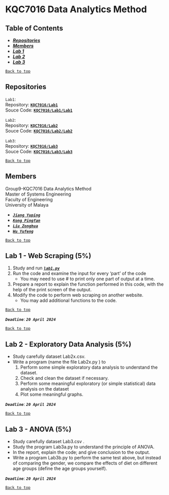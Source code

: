 # KQC7016 Data Analytics Method
  
## Table of Contents
 * [***Repositories***](#Repositories)
 * [***Members***](#Members)
 * [***Lab 1***](#Lab1---Web-Scraping-5)
 * [***Lab 2***](#Lab-2---Exploratory-Data-Analysis-5)
 * [***Lab 3***](#Lab-3---ANOVA-5)
  
[`Back to top`](#-KQC7016-Data-Analytics-Method)
  
## Repositories
`Lab1`:   
Repository: [**`KQC7016/Lab1`**](https://github.com/KQC7016/Lab1)  
Souce Code: [**`KQC7016/Lab1/Lab1`**](https://github.com/KQC7016/Lab1/Lab1)  
  
`Lab2`:   
Repository: [**`KQC7016/Lab2`**](https://github.com/KQC7016/Lab2)   
Souce Code: [**`KQC7016/Lab2/Lab2`**](https://github.com/KQC7016/Lab2/Lab2)  
  
`Lab3`:   
Repository: [**`KQC7016/Lab3`**](https://github.com/KQC7016/Lab3)   
Souce Code: [**`KQC7016/Lab3/Lab3`**](https://github.com/KQC7016/Lab3/Lab3)  
  
  
[`Back to top`](#-KQC7016-Data-Analytics-Method)
  
## Members
Group9-KQC7016 Data Analytics Method  
Master of Systems Engineering  
Faculty of Engineering  
University of Malaya  
 * [***`Jiang Yuping`***]()
 * [***`Kong Pingfan`***](https://github.com/KongPingfanCHN)
 * [***`Liu Zonghua`***]()
 * [***`Wu Yufeng`***]()
  
[`Back to top`](#-KQC7016-Data-Analytics-Method)
  
## Lab 1 - Web Scraping (5%)
  
1. Study and run [***`lab1.py`***](/lab1.py)
2. Run the code and examine the input for every ‘part’ of the code
   * You may need to use # to print only one part of output at a time.
3. Prepare a report to explain the function performed in this code, with the help of the print screen of the output.
4. Modify the code to perform web scraping on another website.
   * You may add additional functions to the code.
  
[`Back to top`](#-KQC7016-Data-Analytics-Method)
  
***`Deadline`***: ***`20 April 2024`***
  
[`Back to top`](#-KQC7016-Data-Analytics-Method)
  
## Lab 2 - Exploratory Data Analysis (5%)
* Study carefully dataset Lab2x.csv.
* Write a program (name the file Lab2x.py ) to
   1. Perform some simple exploratory data analysis to understand the dataset.
   2. Check and clean the dataset if necessary.
   3. Perform some meaningful exploratory (or simple statistical) data analysis on the dataset
   4. Plot some meaningful graphs.
  
***`Deadline`***: ***`20 April 2024`***
  
[`Back to top`](#-KQC7016-Data-Analytics-Method)
  
## Lab 3 - ANOVA (5%)

* Study carefully dataset Lab3.csv .
* Study the program Lab3a.py to understand the principle of ANOVA.
* In the report, explain the code; and give conclusion to the output.
* Write a program Lab3b.py to perform the same test above, but instead of comparing the gender, we compare the effects of diet on different age groups (define the age groups yourself).
  
***`Deadline`***: ***`20 April 2024`***
  
[`Back to top`](#-KQC7016-Data-Analytics-Method)
  
